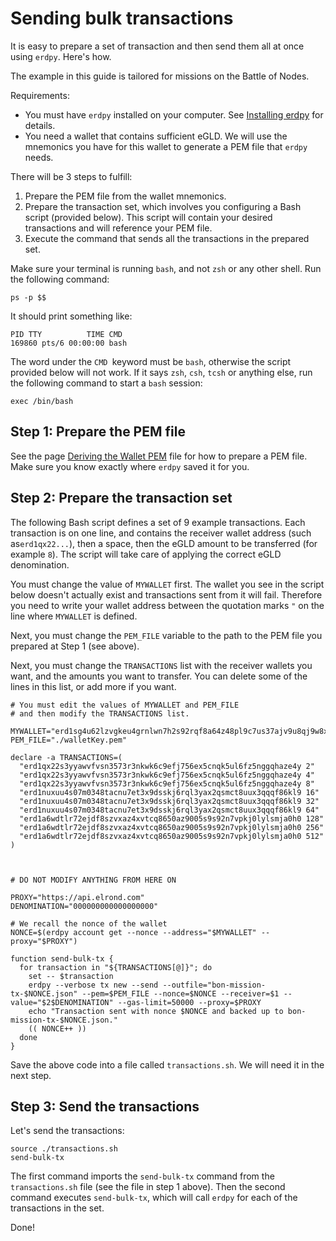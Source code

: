 # Sending bulk transactions

It is easy to prepare a set of transaction and then send them all at once using `erdpy`. Here's how.



The example in this guide is tailored for missions on the Battle of Nodes.

Requirements:

- You must have `erdpy` installed on your computer. See [Installing erdpy](https://docs.elrond.com/tools/erdpy/installing-erdpy) for details.
-  You need a wallet that contains sufficient eGLD. We will use the mnemonics you have for this wallet to generate a PEM file that `erdpy` needs.

There will be 3 steps to fulfill:

1. Prepare the PEM file from the wallet mnemonics.
2. Prepare the transaction set, which involves you configuring a Bash script (provided below). This script will contain your desired transactions and will reference your PEM file.
3. Execute the command that sends all the transactions in the prepared set.



Make sure your terminal is running `bash`, and not `zsh` or any other shell. Run the following command:



```
ps -p $$
```

It should print something like:



```
PID TTY          TIME CMD
169860 pts/6 00:00:00 bash
```

The word  under the  `CMD `keyword must be `bash`, otherwise the script provided below will not work. If it says `zsh`,  `csh`, `tcsh` or anything else, run the following command to start a `bash` session:



```
exec /bin/bash
```

## **Step 1: Prepare the PEM file**

See the page [Deriving the Wallet PEM](https://docs.elrond.com/tools/erdpy/wallet-pem) file for how to prepare a PEM file. Make sure you know exactly where `erdpy` saved it for you.

## **Step 2: Prepare the transaction set**

The following Bash script defines a set of 9 example transactions. Each transaction is on one line, and contains the receiver wallet address (such as`erd1qx22...`), then a space, then the eGLD amount to be transferred (for example `8`). The script will take care of applying the correct eGLD denomination.

You must change the value of `MYWALLET` first. The wallet you see in the script below doesn't actually exist and transactions sent from it will fail. Therefore you need to write your wallet address between the quotation marks `"` on the line where `MYWALLET` is defined.

Next, you must change the `PEM_FILE` variable to the path to the PEM file you prepared at Step 1 (see above). 

Next, you must change the `TRANSACTIONS` list with the receiver wallets you want, and the amounts you want to transfer. You can delete some of the lines in this list, or add more if you want.



```
# You must edit the values of MYWALLET and PEM_FILE 
# and then modify the TRANSACTIONS list.

MYWALLET="erd1sg4u62lzvgkeu4grnlwn7h2s92rqf8a64z48pl9c7us37ajv9u8qj9w8xg"
PEM_FILE="./walletKey.pem"

declare -a TRANSACTIONS=(
  "erd1qx22s3yyawvfvsn3573r3nkwk6c9efj756ex5cnqk5ul6fz5nggqhaze4y 2"
  "erd1qx22s3yyawvfvsn3573r3nkwk6c9efj756ex5cnqk5ul6fz5nggqhaze4y 4"
  "erd1qx22s3yyawvfvsn3573r3nkwk6c9efj756ex5cnqk5ul6fz5nggqhaze4y 8"
  "erd1nuxuu4s07m0348tacnu7et3x9dsskj6rql3yax2qsmct8uux3qqqf86kl9 16"
  "erd1nuxuu4s07m0348tacnu7et3x9dsskj6rql3yax2qsmct8uux3qqqf86kl9 32"
  "erd1nuxuu4s07m0348tacnu7et3x9dsskj6rql3yax2qsmct8uux3qqqf86kl9 64"
  "erd1a6wdtlr72ejdf8szvxaz4xvtcq8650az9005s9s92n7vpkj0lylsmja0h0 128"
  "erd1a6wdtlr72ejdf8szvxaz4xvtcq8650az9005s9s92n7vpkj0lylsmja0h0 256"
  "erd1a6wdtlr72ejdf8szvxaz4xvtcq8650az9005s9s92n7vpkj0lylsmja0h0 512"
)



# DO NOT MODIFY ANYTHING FROM HERE ON

PROXY="https://api.elrond.com"
DENOMINATION="000000000000000000"

# We recall the nonce of the wallet
NONCE=$(erdpy account get --nonce --address="$MYWALLET" --proxy="$PROXY")

function send-bulk-tx {
  for transaction in "${TRANSACTIONS[@]}"; do
    set -- $transaction
    erdpy --verbose tx new --send --outfile="bon-mission-tx-$NONCE.json" --pem=$PEM_FILE --nonce=$NONCE --receiver=$1 --value="$2$DENOMINATION" --gas-limit=50000 --proxy=$PROXY
    echo "Transaction sent with nonce $NONCE and backed up to bon-mission-tx-$NONCE.json."
    (( NONCE++ ))
  done
}
```

Save the above code into a file called `transactions.sh`.  We will need it in the next step.

## **Step 3: Send the transactions**

Let's send the transactions:



```
source ./transactions.sh
send-bulk-tx
```

The first command imports the `send-bulk-tx` command from the `transactions.sh` file (see the file in step 1 above). Then the second command executes `send-bulk-tx`, which will call `erdpy` for each of the transactions in the set.



Done!